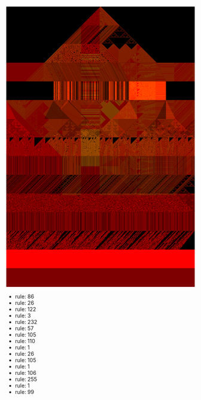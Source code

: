 ![photo](./output.png) 
 * rule: 86
* rule: 26
* rule: 122
* rule: 3
* rule: 232
* rule: 57
* rule: 105
* rule: 110
* rule: 1
* rule: 26
* rule: 105
* rule: 1
* rule: 106
* rule: 255
* rule: 1
* rule: 99
